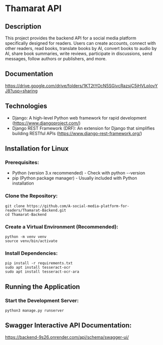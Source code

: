 # Thamarat API
## Description
This project provides the backend API for a social media platform specifically designed for readers. Users can create accounts, connect with other readers, read books, translate books by AI, convert books to audio by AI, share book summaries, write reviews, participate in discussions, send messages, follow authors or publishers, and more.
## Documentation
https://drive.google.com/drive/folders/1KT2tYOcN5SGivcRazsjC5jHVLpIovYJ8?usp=sharing
## Technologies
- Django: A high-level Python web framework for rapid development (https://www.djangoproject.com/)  
- Django REST Framework (DRF): An extension for Django that simplifies building RESTful APIs (https://www.django-rest-framework.org/)  
## Installation for Linux
### Prerequisites:
- Python (version 3.x recommended) - Check with python --version  
- pip (Python package manager) - Usually included with Python installation  
### Clone the Repository:
`git clone https://github.com/A-social-media-platform-for-readers/Thamarat-Backend.git`   
`cd Thamarat-Backend`    
### Create a Virtual Environment (Recommended):
`python -m venv venv`  
`source venv/bin/activate`    
### Install Dependencies:
    pip install -r requirements.txt    
    sudo apt install tesseract-ocr     
    sudo apt install tesseract-ocr-ara    
## Running the Application
### Start the Development Server:
`python3 manage.py runserver` 
## Swagger Interactive API Documentation:
https://backend-9s26.onrender.com/api/schema/swagger-ui/  
